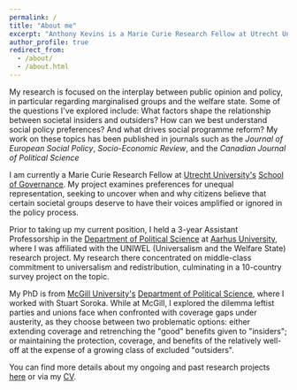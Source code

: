 ```yaml
---
permalink: /
title: "About me"
excerpt: "Anthony Kevins is a Marie Curie Research Fellow at Utrecht University's School of Governance. His research is focused on the interplay between public opinion and policy, in particular regarding marginalised groups and the welfare state."
author_profile: true
redirect_from: 
  - /about/
  - /about.html
---
```


My research is focused on the interplay between public opinion and policy, in particular regarding marginalised groups and the welfare state. Some of the questions I've explored include: What factors shape the relationship between societal insiders and outsiders? How can we best understand social policy preferences? And what drives social programme reform? My work on these topics has been published in journals such as the *Journal of European Social Policy*, *Socio-Economic Review*, and the *Canadian Journal of Political Science*

I am currently a Marie Curie Research Fellow at [Utrecht University's](https://www.uu.nl/en/) [School of Governance](https://www.uu.nl/en/organisation/utrecht-university-school-of-governance). My project examines preferences for unequal representation, seeking to uncover when and why citizens believe that certain societal groups deserve to have their voices amplified or ignored in the policy process.

Prior to taking up my current position, I held a 3-year Assistant Professorship in the [Department of Political Science](http://ps.au.dk/en/) at [Aarhus University](http://au.dk/en/), where I was affiliated with the UNIWEL (Universalism and the Welfare State) research project. My research there concentrated on middle-class commitment to universalism and redistribution, culminating in a 10-country survey project on the topic.

My PhD is from [McGill University's](http://www.mcgill.ca/) [Department of Political Science](http://www.mcgill.ca/politicalscience/), where I worked with Stuart Soroka. While at McGill, I explored the dilemma leftist parties and unions face when confronted with coverage gaps under austerity, as they choose between two problematic options: either extending coverage and retrenching the "good" benefits given to "insiders"; or maintaining the protection, coverage, and benefits of the relatively well-off at the expense of a growing class of excluded "outsiders".

You can find more details about my ongoing and past research projects [here](http://anthonykevins.github.io/research.html) or via my [CV](http://anthonykevins.github.io/CV.pdf).
 	
